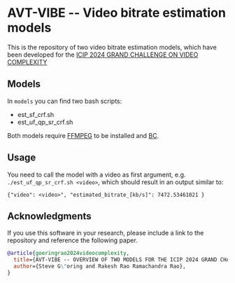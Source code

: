 # AVT-VIBE -- Video bitrate estimation models

This is the repository of two video bitrate estimation models, which have been developed for the [ICIP 2024 GRAND CHALLENGE
ON VIDEO COMPLEXITY](https://cd-athena.github.io/GCVC/index.html)

## Models
In `models` you can find two bash scripts:

* est_sf_crf.sh
* est_uf_qp_sr_crf.sh

Both models require [FFMPEG](https://ffmpeg.org/) to be installed and [BC](https://www.gnu.org/software/bc/).

## Usage
You need to call the model with a video as first argument, e.g. `./est_uf_qp_sr_crf.sh <video>`, which should result in an output similar to:

```
{"video": <video>", "estimated_bitrate_[kb/s]": 7472.53461021 }
```

## Acknowledgments
If you use this software in your research, please include a link to the repository and reference the following paper.

```bibtex
@article{goeringrao2024videocomplexity,
  title={AVT-VIBE -- OVERVIEW OF TWO MODELS FOR THE ICIP 2024 GRAND CHALLENGE ON VIDEO COMPLEXITY},
  author={Steve G\"oring and Rakesh Rao Ramachandra Rao},
}
```
